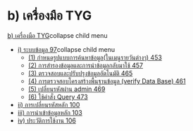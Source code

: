 # b) เครื่องมือ TYG

[b) เครื่องมือ TYG](http://www.smlaccount.com/manual/?page_id=3928)collapse
child menu

  * [i) ระบบข้อมูล 97](http://www.smlaccount.com/manual/?page_id=3932)collapse child menu
    * [(1) กำหนดรูปแบบการค้นหาข้อมูล(ในเมนูรายวันต่างๆ) 453](http://www.smlaccount.com/manual/?page_id=3936)
    * [(2) การสำรองข้อมูลและการนำข้อมูลกลับมาใช้ 457](http://www.smlaccount.com/manual/?page_id=3940)
    * [(3) ตรวจสอบและปรับปรุงข้อมูลอัตโนมัติ 465](http://www.smlaccount.com/manual/?page_id=3944)
    * [(4) การตรวจสอบโครงสร้างพื้นฐานข้อมูล (verify Data Base) 461](http://www.smlaccount.com/manual/?page_id=3948)
    * [(5) เปลี่ยนรหัสผ่าน admin 469](http://www.smlaccount.com/manual/?page_id=3952)
    * [(6) ใช้คำสั่ง Query 473](http://www.smlaccount.com/manual/?page_id=3956)
  * [ii) การเปลี่ยนรหัสหลัก 100](http://www.smlaccount.com/manual/?page_id=3960)
  * [iii) การนำเข้าข้อมูลหลัก 103](http://www.smlaccount.com/manual/?page_id=3964)
  * [iv) ประวัติการใช้งาน 106](http://www.smlaccount.com/manual/?page_id=3968)

